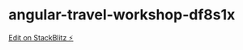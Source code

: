 # angular-travel-workshop-df8s1x

[Edit on StackBlitz ⚡️](https://stackblitz.com/edit/angular-travel-workshop-df8s1x)